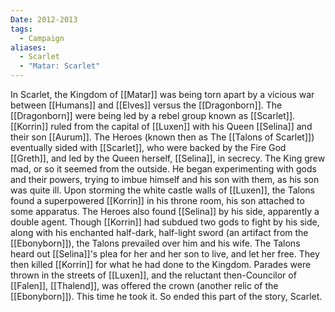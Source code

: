 ```yaml
---
Date: 2012-2013
tags:
  - Campaign
aliases:
  - Scarlet
  - "Matar: Scarlet"
---
```

In Scarlet, the Kingdom of [[Matar]] was being torn apart by a vicious war between [[Humans]] and [[Elves]] versus the [[Dragonborn]]. The [[Dragonborn]] were being led by a rebel group known as [[Scarlet]]. [[Korrin]] ruled from the capital of [[Luxen]] with his Queen [[Selina]] and their son [[Aurum]]. The Heroes (known then as The [[Talons of Scarlet]]) eventually sided with [[Scarlet]], who were backed by the Fire God [[Greth]], and led by the Queen herself, [[Selina]], in secrecy. The King grew mad, or so it seemed from the outside. He began experimenting with gods and their powers, trying to imbue himself and his son with them, as his son was quite ill. Upon storming the white castle walls of [[Luxen]], the Talons found a superpowered [[Korrin]] in his throne room, his son attached to some apparatus. The Heroes also found [[Selina]] by his side, apparently a double agent. Though [[Korrin]] had subdued two gods to fight by his side, along with his enchanted half-dark, half-light sword (an artifact from the [[Ebonyborn]]), the Talons prevailed over him and his wife. The Talons heard out [[Selina]]'s plea for her and her son to live, and let her free. They then killed [[Korrin]] for what he had done to the Kingdom. Parades were thrown in the streets of [[Luxen]], and the reluctant then-Councilor of [[Falen]], [[Thalend]], was offered the crown (another relic of the [[Ebonyborn]]). This time he took it. So ended this part of the story, Scarlet.
